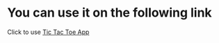 # You can use it on the following link

Click to use [Tic Tac Toe App](https://imrankabir.github.io/ttt)
